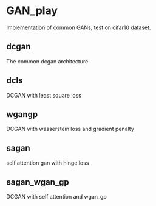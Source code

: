 # GAN_play
Implementation of common GANs, test on cifar10 dataset.    
## dcgan 
The common dcgan architecture  
## dcls 
DCGAN with least square loss  
## wgangp 
DCGAN with wasserstein loss and gradient penalty  
## sagan 
self attention gan with hinge loss  
## sagan_wgan_gp 
DCGAN with self attention and wgan_gp   

